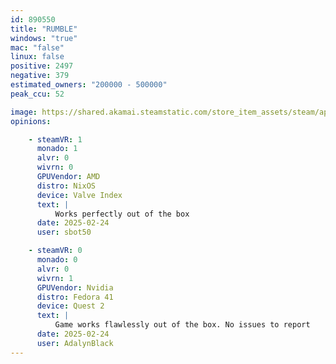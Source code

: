 ```yaml
---
id: 890550
title: "RUMBLE"
windows: "true"
mac: "false"
linux: false
positive: 2497
negative: 379
estimated_owners: "200000 - 500000"
peak_ccu: 52

image: https://shared.akamai.steamstatic.com/store_item_assets/steam/apps/890550/header.jpg?t=1726741428
opinions:

    - steamVR: 1
      monado: 1
      alvr: 0
      wivrn: 0
      GPUVendor: AMD
      distro: NixOS
      device: Valve Index
      text: |
          Works perfectly out of the box
      date: 2025-02-24
      user: sbot50

    - steamVR: 0
      monado: 0
      alvr: 0
      wivrn: 1
      GPUVendor: Nvidia
      distro: Fedora 41
      device: Quest 2
      text: |
          Game works flawlessly out of the box. No issues to report
      date: 2025-02-24
      user: AdalynBlack
---
```

